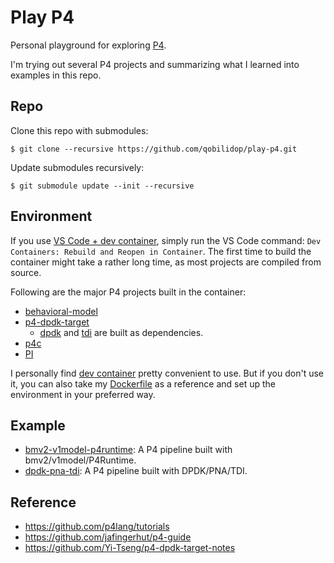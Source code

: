 # Play P4

Personal playground for exploring [P4](https://p4.org).

I'm trying out several P4 projects and summarizing what I learned into examples in this repo.

## Repo

Clone this repo with submodules:
```console
$ git clone --recursive https://github.com/qobilidop/play-p4.git
```

Update submodules recursively:
```console
$ git submodule update --init --recursive
```

## Environment

If you use [VS Code + dev container](https://code.visualstudio.com/docs/devcontainers/containers), simply run the VS Code command: `Dev Containers: Rebuild and Reopen in Container`. The first time to build the container might take a rather long time, as most projects are compiled from source.

Following are the major P4 projects built in the container:

- [behavioral-model](https://github.com/p4lang/behavioral-model)
- [p4-dpdk-target](https://github.com/p4lang/p4-dpdk-target)
    - [dpdk](https://github.com/DPDK/dpdk) and [tdi](https://github.com/p4lang/tdi) are built as dependencies.
- [p4c](https://github.com/p4lang/p4c)
- [PI](https://github.com/p4lang/PI)

I personally find [dev container](https://containers.dev) pretty convenient to use. But if you don't use it, you can also take my [Dockerfile](.devcontainer/Dockerfile) as a reference and set up the environment in your preferred way.

## Example

- [bmv2-v1model-p4runtime](example/bmv2-v1model-p4runtime/): A P4 pipeline built with bmv2/v1model/P4Runtime.
- [dpdk-pna-tdi](example/dpdk-pna-tdi/): A P4 pipeline built with DPDK/PNA/TDI.

## Reference

- https://github.com/p4lang/tutorials
- https://github.com/jafingerhut/p4-guide
- https://github.com/Yi-Tseng/p4-dpdk-target-notes
